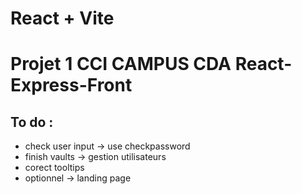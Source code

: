 # React + Vite

# Projet 1 CCI CAMPUS CDA React-Express-Front

## To do :

- check user input -> use checkpassword
- finish vaults -> gestion utilisateurs
- corect tooltips
- optionnel -> landing page
